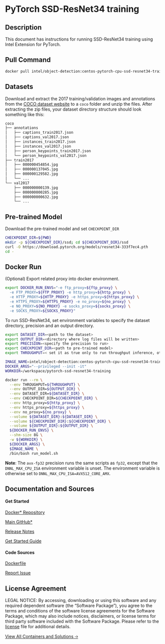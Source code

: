 # PyTorch SSD-ResNet34 training

## Description 
This document has instructions for running SSD-ResNet34 training using Intel Extension for PyTorch. 

## Pull Command

```bash
docker pull intel/object-detection:centos-pytorch-cpu-ssd-resnet34-training
```

## Datasets
Download and extract the 2017 training/validation images and annotations from the [COCO dataset website](https://cocodataset.org/#download) to a `coco` folder and unzip the files. After extracting the zip files, your dataset directory structure should look something like this:

```bash
coco
├── annotations
│   ├── captions_train2017.json
│   ├── captions_val2017.json
│   ├── instances_train2017.json
│   ├── instances_val2017.json
│   ├── person_keypoints_train2017.json
│   └── person_keypoints_val2017.json
├── train2017
│   ├── 000000454854.jpg
│   ├── 000000137045.jpg
│   ├── 000000129582.jpg
│   └── ...
└── val2017
    ├── 000000000139.jpg
    ├── 000000000285.jpg
    ├── 000000000632.jpg
    └── ...
```

## Pre-trained Model
Download the pre-trained model and set `CHECKPOINT_DIR`

```bash
CHECKPOINT_DIR=${PWD}
mkdir -p ${CHECKPOINT_DIR}/ssd; cd ${CHECKPOINT_DIR}/ssd
curl -O https://download.pytorch.org/models/resnet34-333f7ec4.pth
cd -
```

## Docker Run
(Optional) Export related proxy into docker environment.
```bash
export DOCKER_RUN_ENVS="-e ftp_proxy=${ftp_proxy} \
  -e FTP_PROXY=${FTP_PROXY} -e http_proxy=${http_proxy} \
  -e HTTP_PROXY=${HTTP_PROXY} -e https_proxy=${https_proxy} \
  -e HTTPS_PROXY=${HTTPS_PROXY} -e no_proxy=${no_proxy} \
  -e NO_PROXY=${NO_PROXY} -e socks_proxy=${socks_proxy} \
  -e SOCKS_PROXY=${SOCKS_PROXY}"
```

To run SSD-ResNet34, set environment variables to specify the dataset directory, precision and an output directory. 

```bash
export DATASET_DIR=<path to the dataset>
export OUTPUT_DIR=<directory where log files will be written>
export PRECISION=<specify the precision to run>
export CHECKPOINT_DIR=<path to pre-trained model>
export THROUGHPUT=< set it as true only to run throughput inference, otherwise it is not required>

IMAGE_NAME=intel/object-detection:centos-pytorch-cpu-ssd-resnet34-training
DOCKER_ARGS="--privileged --init -it"
WORKDIR=/workspace/pytorch-ssd-resnet34-training

docker run --rm \
  --env THROUGHPUT=${THROUGHPUT} \
  --env OUTPUT_DIR=${OUTPUT_DIR} \
  --env DATASET_DIR=${DATASET_DIR} \
  --env CHECKPOINT_DIR=${CHECKPOINT_DIR} \
  --env http_proxy=${http_proxy} \
  --env https_proxy=${https_proxy} \
  --env no_proxy=${no_proxy} \
  --volume ${DATASET_DIR}:${DATASET_DIR} \
  --volume ${CHECKPOINT_DIR}:${CHECKPOINT_DIR} \
  --volume ${OUTPUT_DIR}:${OUTPUT_DIR} \
  ${DOCKER_RUN_ENVS} \
  --shm-size 8G \
  -w ${WORKDIR} \
  ${DOCKER_ARGS} \
  $IMAGE_NAME \
  /bin/bash run_model.sh
  ```
  
**Note**: The `avx-fp32` precision runs the same scripts as `fp32`, except that the `DNNL_MAX_CPU_ISA` environment variable is unset. The environment variable is otherwise set to `DNNL_MAX_CPU_ISA=AVX512_CORE_AMX`.

## Documentation and Sources
#### Get Started​
[Docker* Repository](https://hub.docker.com/r/intel/object-detection)

[Main GitHub*](https://github.com/IntelAI/models)

[Release Notes](https://github.com/IntelAI/models/releases)

[Get Started Guide](https://github.com/IntelAI/models/blob/master/quickstart/quickstart/object_detection/pytorch/ssd-resnet34/training/cpu/DEVCATALOG.md)

#### Code Sources
[Dockerfile](https://github.com/IntelAI/models/tree/master/docker/pyt-cpu)

[Report Issue](https://community.intel.com/t5/Intel-Optimized-AI-Frameworks/bd-p/optimized-ai-frameworks)

## License Agreement
LEGAL NOTICE: By accessing, downloading or using this software and any required dependent software (the “Software Package”), you agree to the terms and conditions of the software license agreements for the Software Package, which may also include notices, disclaimers, or license terms for third party software included with the Software Package. Please refer to the [license](https://github.com/IntelAI/models/tree/master/third_party) file for additional details.

[View All Containers and Solutions 🡢](https://www.intel.com/content/www/us/en/developer/tools/software-catalog/containers.html?s=Newest)
